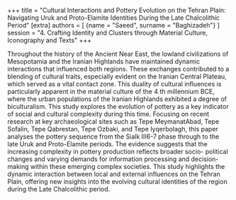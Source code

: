 +++
title = "Cultural Interactions and Pottery Evolution on the Tehran Plain: Navigating Uruk and Proto-Elamite Identities During the Late Chalcolithic Period"
[extra]
authors = [
    {name = "Saeed", surname = "Baghizadeh"}
]
session = "4. Crafting Identity and Clusters through Material Culture, Iconography and Texts"
+++

Throughout the history of the Ancient Near East, the lowland civilizations of Mesopotamia and
the Iranian Highlands have maintained dynamic interactions that influenced both regions. These
exchanges contributed to a blending of cultural traits, especially evident on the Iranian Central
Plateau, which served as a vital contact zone. This duality of cultural influences is particularly
apparent in the material culture of the 4 th millennium BCE, where the urban populations of the
Iranian Highlands exhibited a degree of biculturalism. This study explores the evolution of
pottery as a key indicator of social and cultural complexity during this time.
Focusing on recent research at key archaeological sites such as Tepe MeymanatAbad, Tepe
Sofalin, Tepe Qabrestan, Tepe Ozbaki, and Tepe Iyqerbolagh, this paper analyses the pottery
sequence from the Sialk III6-7 phase through to the late Uruk and Proto-Elamite periods. The
evidence suggests that the increasing complexity in pottery production reflects broader socio-
political changes and varying demands for information processing and decision-making within
these emerging complex societies. This study highlights the dynamic interaction between local
and external influences on the Tehran Plain, offering new insights into the evolving cultural
identities of the region during the Late Chalcolithic period.


